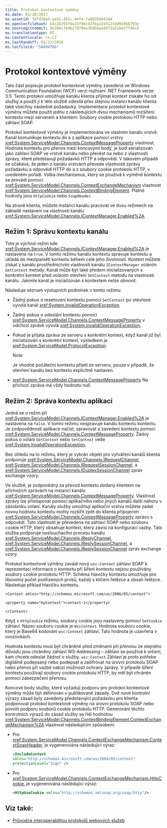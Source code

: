 ```yaml
---
title: Protokol kontextové výměny
ms.date: 03/30/2017
ms.assetid: 3dfd38e0-ae52-491c-94f4-7a862b9843d4
ms.openlocfilehash: b1c2b293f8e23f9bc43fba32551233d92666793e
ms.sourcegitcommit: 6b308cf6d627d78ee36dbbae8972a310ac7fd6c8
ms.translationtype: MT
ms.contentlocale: cs-CZ
ms.lasthandoff: 01/23/2019
ms.locfileid: "54494766"
---
```

# <a name="context-exchange-protocol"></a>Protokol kontextové výměny
Tato část popisuje protokol kontextové výměny zavedená ve Windows Communication Foundation (WCF) verzi rozhraní .NET Framework verze 3.5. Tento protokol umožňuje kanálu klienta přijímat kontext získáte ho od služby a použít ji k této službě odesílá přes stejnou instanci kanálu klienta také všechny následné požadavky. Implementace protokol kontextové výměny můžete použít jednu z následujících dvou mechanismů rozšíření kontextu mezi serverem a klientem: Soubory cookie protokolu HTTP nebo záhlaví SOAP.  
  
 Protokol kontextové výměny je implementována ve vlastním kanálu vrstvě. Kanál komunikuje kontextu do a z aplikace pomocí vrstvy <xref:System.ServiceModel.Channels.ContextMessageProperty> vlastnost. Hodnota kontextu pro přenos mezi koncovými body, je buď serializován jako záhlaví SOAP ve vrstvě kanálu nebo převést na nebo z vlastnosti zprávy, které představují požadavků HTTP a odpovědí. V takovém případě se očekává, že jeden z kanálu vrstvách převede vlastnosti zprávy požadavku a odpovědi HTTP do a z soubory cookie protokolu HTTP, v uvedeném pořadí. Volba mechanismus, který se používá k výměně kontextu se provádí pomocí <xref:System.ServiceModel.Channels.ContextExchangeMechanism> vlastnost <xref:System.ServiceModel.Channels.ContextBindingElement>. Platné hodnoty jsou `HttpCookie` nebo `SoapHeader`.  
  
 Na straně klienta, můžete instanci kanálu pracovat ve dvou režimech na základě nastavení na vlastnosti kanálu <xref:System.ServiceModel.Channels.IContextManager.Enabled%2A>.  
  
## <a name="mode-1-channel-context-management"></a>Režim 1: Správu kontextu kanálu  
 Toto je výchozí režim kde <xref:System.ServiceModel.Channels.IContextManager.Enabled%2A> je nastavena na `true`. V tomto režimu kanálu kontextu spravuje kontextu a ukládá do mezipaměti kontextu během celé jeho životnosti. Kontext můžete získat z kanálu prostřednictvím vlastnosti kanálu `IContextManager` voláním `GetContext` metody. Kanál může být také předem inicializovaných s konkrétní kontext před voláním otevření `SetContext` metodu na vlastnosti kanálu. Jakmile kanál je inicializován s kontextem nelze obnovit.  
  
 Následuje seznam výstupních podmínek v tomto režimu:  
  
-   Žádný pokus o resetování kontextu pomocí `SetContext` po otevřené vyvolá kanál <xref:System.InvalidOperationException>.  
  
-   Žádný pokus o odeslání kontextu pomocí <xref:System.ServiceModel.Channels.ContextMessageProperty> v odchozí zprávě vyvolá <xref:System.InvalidOperationException>.  
  
-   Pokud je přijata zpráva ze serveru s konkrétní kontext, když kanál již byl inicializován s konkrétní kontext, výsledkem je <xref:System.ServiceModel.ProtocolException>.  
  
    > [!NOTE]
    >  Je vhodné počáteční kontextu přijetí ze serveru, pouze v případě, že otevření kanálu bez kontextu explicitně nastaven.  
  
-   <xref:System.ServiceModel.Channels.ContextMessageProperty> Na příchozí zpráva má vždy hodnotu null.  
  
## <a name="mode-2-application-context-management"></a>Režim 2: Správa kontextu aplikací  
 Jedná se o režim při <xref:System.ServiceModel.Channels.IContextManager.Enabled%2A> je nastavena na `false`. V tomto režimu nespravuje kanálu kontextu kontextu. Je zodpovědností aplikace načíst, spravovat a zavedení kontextu pomocí <xref:System.ServiceModel.Channels.ContextMessageProperty>. Žádný pokus o volání `GetContext` nebo `SetContext` vede <xref:System.InvalidOperationException>.  
  
 Bez ohledu na to režimu, který je vybrán objekt pro vytváření kanálů klienta podporuje <xref:System.ServiceModel.Channels.IRequestChannel>, <xref:System.ServiceModel.Channels.IRequestSessionChannel>, a <xref:System.ServiceModel.Channels.IDuplexSessionChannel> zpráv exchange vzory.  
  
 Ve službě, je zodpovědný za převod kontextu dodaný klientem na příchozích zprávách na instanci kanálu <xref:System.ServiceModel.Channels.ContextMessageProperty>. Vlastnost zprávy lze přistupovat pomocí aplikačního nebo jiných kanálů další nahoru v zásobníku volání. Kanály služby umožňují aplikační vrstvu můžete zadat novou hodnotu kontextu mohly rozšířit zpět do klienta připojením <xref:System.ServiceModel.Channels.ContextMessageProperty> zprávu s odpovědí. Tato vlastnost je převedena na záhlaví SOAP nebo souboru cookie HTTP, který obsahuje kontext, který závisí na konfiguraci vazby. Tato služba podporuje naslouchacího procesu kanálu <xref:System.ServiceModel.Channels.IReplyChannel>, <xref:System.ServiceModel.Channels.IReplySessionChannel>, a <xref:System.ServiceModel.Channels.IReplySessionChannel> zpráv exchange vzory.  
  
 Protokol kontextové výměny zavádí nový `wsc:Context` záhlaví SOAP k reprezentaci informace o kontextu při šíření kontextu nejsou používány soubory cookie protokolu HTTP. Schéma hlavičky kontextu umožňuje pro libovolný počet podřízených prvků, každý s klíčem řetězce a obsah řetězce. Následuje příklad hlavičku kontextu.  
  
 `<Context xmlns="http://schemas.microsoft.com/ws/2006/05/context">`  
  
 `<property name="myContext">context-2</property>`  
  
 `</Context>`  
  
 Když v `HttpCookie` režimu, soubory cookie jsou nastaveny pomocí `SetCookie` záhlaví. Název souboru cookie je `WscContext`. Hodnota souboru cookie, který je Base64 kódování `wsc:Context` záhlaví. Tato hodnota je uzavřena v uvozovkách.  
  
 Hodnota kontextu musí být chráněné před změnami při přenosu ze stejného důvodu jsou chráněny záhlaví WS-Addressing – záhlaví se používá k určení, kam chcete odeslat žádost o služby. `wsc:Context` Záhlaví je proto potřeba digitálně podepsaný nebo podepsat a zašifrovat na úrovni protokolu SOAP nebo přenos při vazbě nabízí možnosti ochrany zprávy. V případě šíření kontextu používají soubory cookie protokolu HTTP, by měl být chráněn pomocí zabezpečení přenosu.  
  
 Koncové body služby, které vyžadují podporu pro protokol kontextové výměny může být definován v publikované zásady. Dvě nové kontrolní výrazy zásad byly zavedeny představující požadavku pro klienta podporovat protokol kontextové výměny na úrovni protokolu SOAP nebo povolit podporu souborů cookie protokolu HTTP. Generování těchto kontrolních výrazů do zásad služby se řídí hodnotou <xref:System.ServiceModel.Channels.ContextBindingElement.ContextExchangeMechanism%2A> vlastnost následujícím způsobem:  
  
-   Pro <xref:System.ServiceModel.Channels.ContextExchangeMechanism.ContextSoapHeader>, je vygenerována následující výraz:  
  
    ```xml  
    <IncludeContext   
    xmlns="http://schemas.microsoft.com/ws/2006/05/context"  
    protectionLevel="Sign" />  
    ```  
  
-   Pro <xref:System.ServiceModel.Channels.ContextExchangeMechanism.HttpCookie>, je vygenerována následující výraz:  
  
    ```xml  
    <HttpUseCookie xmlns="http://schemas.xmlsoap.org/soap/http"/>  
    ```  
  
## <a name="see-also"></a>Viz také:
- [Průvodce interoperabilitou protokolů webových služeb](../../../../docs/framework/wcf/feature-details/web-services-protocols-interoperability-guide.md)
